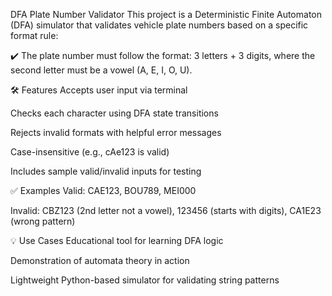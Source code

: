 DFA Plate Number Validator
This project is a Deterministic Finite Automaton (DFA) simulator that validates vehicle plate numbers based on a specific format rule:

✔️ The plate number must follow the format:
3 letters + 3 digits, where the second letter must be a vowel (A, E, I, O, U).

🛠 Features
Accepts user input via terminal

Checks each character using DFA state transitions

Rejects invalid formats with helpful error messages

Case-insensitive (e.g., cAe123 is valid)

Includes sample valid/invalid inputs for testing

✅ Examples
Valid: CAE123, BOU789, MEI000

Invalid: CBZ123 (2nd letter not a vowel), 123456 (starts with digits), CA1E23 (wrong pattern)

💡 Use Cases
Educational tool for learning DFA logic

Demonstration of automata theory in action

Lightweight Python-based simulator for validating string patterns
